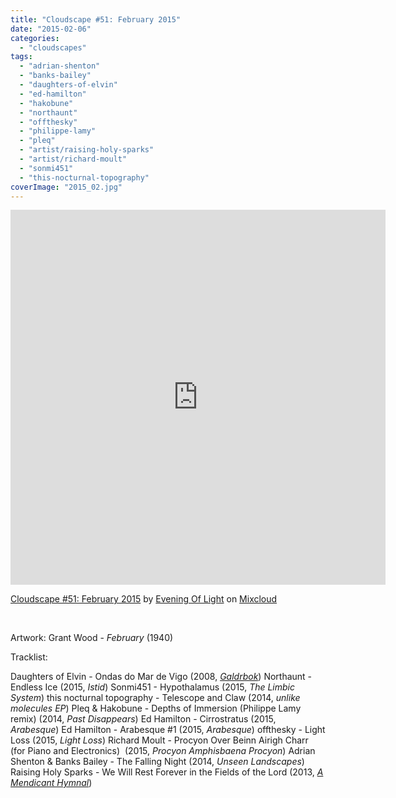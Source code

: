 ```yaml
---
title: "Cloudscape #51: February 2015"
date: "2015-02-06"
categories: 
  - "cloudscapes"
tags: 
  - "adrian-shenton"
  - "banks-bailey"
  - "daughters-of-elvin"
  - "ed-hamilton"
  - "hakobune"
  - "northaunt"
  - "offthesky"
  - "philippe-lamy"
  - "pleq"
  - "artist/raising-holy-sparks"
  - "artist/richard-moult"
  - "sonmi451"
  - "this-nocturnal-topography"
coverImage: "2015_02.jpg"
---
```


<iframe src="https://www.mixcloud.com/widget/iframe/?feed=https%3A%2F%2Fwww.mixcloud.com%2Feveningoflight%2Fcloudscape-51-february-2015%2F&amp;embed_uuid=40753045-0cb3-46e2-bae7-d67d22d4f383&amp;replace=0&amp;embed_type=widget_standard" width="600" height="600" frameborder="0"></iframe>

[Cloudscape #51: February 2015](https://www.mixcloud.com/eveningoflight/cloudscape-51-february-2015/?utm_source=widget&amp;utm_medium=web&amp;utm_campaign=base_links&amp;utm_term=resource_link) by [Evening Of Light](https://www.mixcloud.com/eveningoflight/?utm_source=widget&amp;utm_medium=web&amp;utm_campaign=base_links&amp;utm_term=profile_link) on [Mixcloud](http://www.mixcloud.com/?utm_source=widget&utm_medium=web&utm_campaign=base_links&utm_term=homepage_link)

 

Artwork: Grant Wood - _February_ (1940)

Tracklist:

Daughters of Elvin - Ondas do Mar de Vigo (2008, [_Galdrbok_](http://www.eveningoflight.nl/2008/02/01/review-daughters-of-elvin-galdrbok-2008/ "Review: Daughters of Elvin – Galdrbok (2008)")) Northaunt - Endless Ice (2015, _Istid_) Sonmi451 - Hypothalamus (2015, _The Limbic System_) this nocturnal topography - Telescope and Claw (2014, _unlike molecules EP_) Pleq & Hakobune - Depths of Immersion (Philippe Lamy remix) (2014, _Past Disappears_) Ed Hamilton - Cirrostratus (2015, _Arabesque_) Ed Hamilton - Arabesque #1 (2015, _Arabesque_) offthesky - Light Loss (2015, _Light Loss_) Richard Moult - Procyon Over Beinn Airigh Charr (for Piano and Electronics)  (2015, _Procyon Amphisbaena Procyon_) Adrian Shenton & Banks Bailey - The Falling Night (2014, _Unseen Landscapes_) Raising Holy Sparks - We Will Rest Forever in the Fields of the Lord (2013, [_A Mendicant Hymnal_](http://www.eveningoflight.nl/2015/01/28/review-raising-holy-sparks-a-mendicant-hymnal/ "Review: Raising Holy Sparks – A Mendicant Hymnal"))
